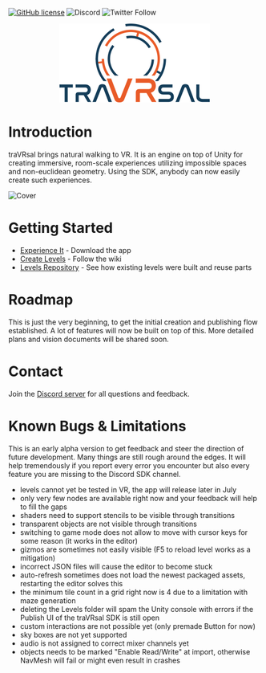 [![GitHub license](https://img.shields.io/badge/license-MIT-blue.svg)](https://raw.githubusercontent.com/WetzoldStudios/traVRsal-sdk/master/LICENSE.md)
![Discord](https://img.shields.io/discord/653315487437946880)
![Twitter Follow](https://img.shields.io/twitter/follow/OutOrDead?style=flat-square)

<p align="center">
  <img src="Editor/Images/travrsal-300.png">
</p>

# Introduction

traVRsal brings natural walking to VR. It is an engine on top of Unity for creating immersive, room-scale experiences utilizing impossible spaces and non-euclidean geometry. Using the SDK, anybody can now easily create such experiences.

![Cover](https://raw.githubusercontent.com/wiki/WetzoldStudios/traVRsal-sdk/Images/EngineDescription.jpg)

# Getting Started

* [Experience It](https://sidequestvr.com/app/449/1) - Download the app
* [Create Levels](https://github.com/WetzoldStudios/traVRsal-sdk/wiki) - Follow the wiki
* [Levels Repository](https://github.com/WetzoldStudios/traVRsal-levels) - See how existing levels were built and reuse parts

# Roadmap

This is just the very beginning, to get the initial creation and publishing flow established. A lot of features will now be built on top of this. More detailed plans and vision documents will be shared soon.

# Contact

Join the [Discord server](https://discord.gg/67fNz4F) for all questions and feedback.

# Known Bugs & Limitations

This is an early alpha version to get feedback and steer the direction of future development. Many things are still rough around the edges. It will help tremendously if you report every error you encounter but also every feature you are missing to the Discord SDK channel.

* levels cannot yet be tested in VR, the app will release later in July
* only very few nodes are available right now and your feedback will help to fill the gaps
* shaders need to support stencils to be visible through transitions
* transparent objects are not visible through transitions
* switching to game mode does not allow to move with cursor keys for some reason (it works in the editor)
* gizmos are sometimes not easily visible (F5 to reload level works as a mitigation)
* incorrect JSON files will cause the editor to become stuck
* auto-refresh sometimes does not load the newest packaged assets, restarting the editor solves this
* the minimum tile count in a grid right now is 4 due to a limitation with maze generation
* deleting the Levels folder will spam the Unity console with errors if the Publish UI of the traVRsal SDK is still open
* custom interactions are not possible yet (only premade Button for now)
* sky boxes are not yet supported 
* audio is not assigned to correct mixer channels yet 
* objects needs to be marked "Enable Read/Write" at import, otherwise NavMesh will fail or might even result in crashes